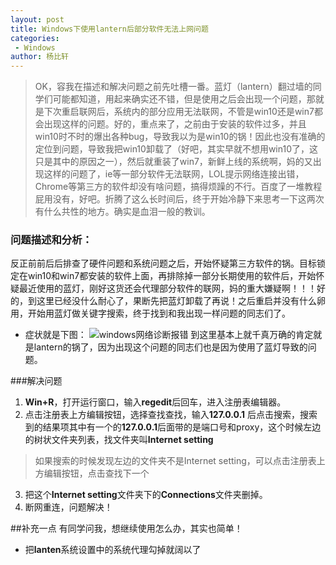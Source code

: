 ```yaml
---
layout: post
title: Windows下使用lantern后部分软件无法上网问题
categories: 
 - Windows
author: 杨比轩
---
```


> OK，容我在描述和解决问题之前先吐槽一番。蓝灯（lantern）翻过墙的同学们可能都知道，用起来确实还不错，但是使用之后会出现一个问题，那就是下次重启联网后，系统内的部分应用无法联网，不管是win10还是win7都会出现这样的问题。好的，重点来了，之前由于安装的软件过多，并且win10时不时的爆出各种bug，导致我以为是win10的锅！因此也没有准确的定位到问题，导致我把win10卸载了（好吧，其实早就不想用win10了，这只是其中的原因之一），然后就重装了win7，新鲜上线的系统啊，妈的又出现这样的问题了，ie等一部分软件无法联网，LOL提示网络连接出错，Chrome等第三方的软件却没有啥问题，搞得烦躁的不行。百度了一堆教程屁用没有，好吧。折腾了这么长时间后，终于开始冷静下来思考一下这两次有什么共性的地方。确实是血泪一般的教训。

### 问题描述和分析：
反正前前后后排查了硬件问题和系统问题之后，开始怀疑第三方软件的锅。目标锁定在win10和win7都安装的软件上面，再排除掉一部分长期使用的软件后，开始怀疑最近使用的蓝灯，刚好这货还会代理部分软件的联网，妈的重大嫌疑啊！！！好的，到这里已经没什么耐心了，果断先把蓝灯卸载了再说！之后重启并没有什么卵用，开始用蓝灯做关键字搜索，终于找到和我出现一样问题的同志们了。
- 症状就是下图：
![windows网络诊断报错](http://upload-images.jianshu.io/upload_images/1156415-99c577267c23c4d6.png?imageMogr2/auto-orient/strip%7CimageView2/2/w/1240)
到这里基本上就千真万确的肯定就是lantern的锅了，因为出现这个问题的同志们也是因为使用了蓝灯导致的问题。

###解决问题

1. **Win+R**，打开运行窗口，输入**regedit**后回车，进入注册表编辑器。
2. 点击注册表上方编辑按钮，选择查找查找，输入**127.0.0.1** 后点击搜索，搜索到的结果项其中有一个的**127.0.0.1**后面带的是端口号和proxy，这个时候左边的树状文件夹列表，找文件夹叫**Internet setting**
> 如果搜索的时候发现左边的文件夹不是Internet setting，可以点击注册表上方编辑按钮，点击查找下一个

3. 把这个**Internet setting**文件夹下的**Connections**文件夹删掉。
4. 断网重连，问题解决！

##补充一点
有同学问我，想继续使用怎么办，其实也简单！
- 把**lanten**系统设置中的系统代理勾掉就阔以了
